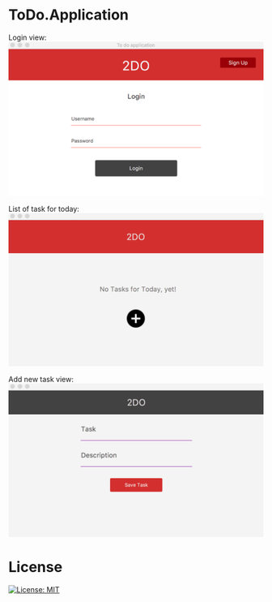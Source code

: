 # ToDo.Application

Login view:
![ ](graphics/1.png "Login")

List of task for today:
![ ](graphics/2.png "Add new task")

Add new task view: 
![ ](graphics/3.png "New task description")


# License
[![License: MIT](https://img.shields.io/badge/License-MIT-yellow.svg)](https://opensource.org/licenses/MIT)